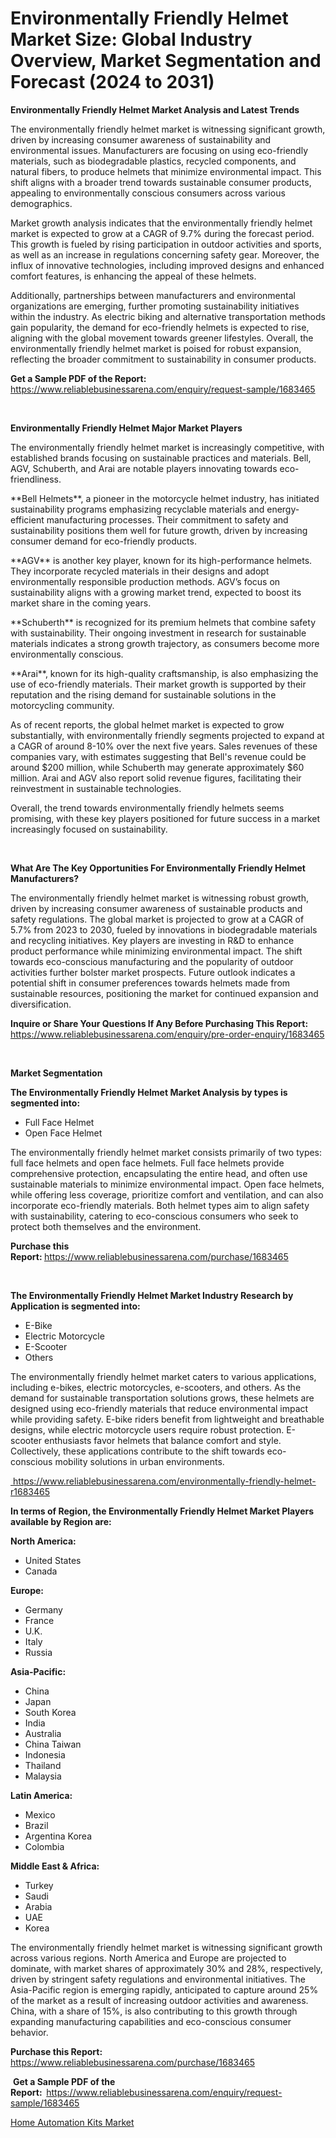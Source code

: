 <p><h1>Environmentally Friendly Helmet Market Size: Global Industry Overview, Market Segmentation and Forecast (2024 to 2031)</h1></p><p><strong>Environmentally Friendly Helmet Market Analysis and Latest Trends</strong></p>
<p><p>The environmentally friendly helmet market is witnessing significant growth, driven by increasing consumer awareness of sustainability and environmental issues. Manufacturers are focusing on using eco-friendly materials, such as biodegradable plastics, recycled components, and natural fibers, to produce helmets that minimize environmental impact. This shift aligns with a broader trend towards sustainable consumer products, appealing to environmentally conscious consumers across various demographics.</p><p>Market growth analysis indicates that the environmentally friendly helmet market is expected to grow at a CAGR of 9.7% during the forecast period. This growth is fueled by rising participation in outdoor activities and sports, as well as an increase in regulations concerning safety gear. Moreover, the influx of innovative technologies, including improved designs and enhanced comfort features, is enhancing the appeal of these helmets.</p><p>Additionally, partnerships between manufacturers and environmental organizations are emerging, further promoting sustainability initiatives within the industry. As electric biking and alternative transportation methods gain popularity, the demand for eco-friendly helmets is expected to rise, aligning with the global movement towards greener lifestyles. Overall, the environmentally friendly helmet market is poised for robust expansion, reflecting the broader commitment to sustainability in consumer products.</p></p>
<p><strong>Get a Sample PDF of the Report:&nbsp;</strong> <a href="https://www.reliablebusinessarena.com/enquiry/request-sample/1683465?utm_campaign=1932&utm_medium=2&utm_source=Github&utm_content=ia&utm_term=30122024&utm_id=environmentally-friendly-helmet">https://www.reliablebusinessarena.com/enquiry/request-sample/1683465</a></p>
<p>&nbsp;</p>
<p><strong>Environmentally Friendly Helmet Major Market Players</strong></p>
<p><p>The environmentally friendly helmet market is increasingly competitive, with established brands focusing on sustainable practices and materials. Bell, AGV, Schuberth, and Arai are notable players innovating towards eco-friendliness. </p><p>**Bell Helmets**, a pioneer in the motorcycle helmet industry, has initiated sustainability programs emphasizing recyclable materials and energy-efficient manufacturing processes. Their commitment to safety and sustainability positions them well for future growth, driven by increasing consumer demand for eco-friendly products.</p><p>**AGV** is another key player, known for its high-performance helmets. They incorporate recycled materials in their designs and adopt environmentally responsible production methods. AGV’s focus on sustainability aligns with a growing market trend, expected to boost its market share in the coming years.</p><p>**Schuberth** is recognized for its premium helmets that combine safety with sustainability. Their ongoing investment in research for sustainable materials indicates a strong growth trajectory, as consumers become more environmentally conscious.</p><p>**Arai**, known for its high-quality craftsmanship, is also emphasizing the use of eco-friendly materials. Their market growth is supported by their reputation and the rising demand for sustainable solutions in the motorcycling community.</p><p>As of recent reports, the global helmet market is expected to grow substantially, with environmentally friendly segments projected to expand at a CAGR of around 8-10% over the next five years. Sales revenues of these companies vary, with estimates suggesting that Bell's revenue could be around $200 million, while Schuberth may generate approximately $60 million. Arai and AGV also report solid revenue figures, facilitating their reinvestment in sustainable technologies.</p><p>Overall, the trend towards environmentally friendly helmets seems promising, with these key players positioned for future success in a market increasingly focused on sustainability.</p></p>
<p>&nbsp;</p>
<p><strong>What Are The Key Opportunities For Environmentally Friendly Helmet Manufacturers?</strong></p>
<p><p>The environmentally friendly helmet market is witnessing robust growth, driven by increasing consumer awareness of sustainable products and safety regulations. The global market is projected to grow at a CAGR of 5.7% from 2023 to 2030, fueled by innovations in biodegradable materials and recycling initiatives. Key players are investing in R&D to enhance product performance while minimizing environmental impact. The shift towards eco-conscious manufacturing and the popularity of outdoor activities further bolster market prospects. Future outlook indicates a potential shift in consumer preferences towards helmets made from sustainable resources, positioning the market for continued expansion and diversification.</p></p>
<p><strong>Inquire or Share Your Questions If Any Before Purchasing This Report:</strong> <a href="https://www.reliablebusinessarena.com/enquiry/pre-order-enquiry/1683465?utm_campaign=1932&utm_medium=2&utm_source=Github&utm_content=ia&utm_term=30122024&utm_id=environmentally-friendly-helmet">https://www.reliablebusinessarena.com/enquiry/pre-order-enquiry/1683465</a></p>
<p>&nbsp;</p>
<p><strong>Market Segmentation</strong></p>
<p><strong>The Environmentally Friendly Helmet Market Analysis by types is segmented into:</strong></p>
<p><ul><li>Full Face Helmet</li><li>Open Face Helmet</li></ul></p>
<p><p>The environmentally friendly helmet market consists primarily of two types: full face helmets and open face helmets. Full face helmets provide comprehensive protection, encapsulating the entire head, and often use sustainable materials to minimize environmental impact. Open face helmets, while offering less coverage, prioritize comfort and ventilation, and can also incorporate eco-friendly materials. Both helmet types aim to align safety with sustainability, catering to eco-conscious consumers who seek to protect both themselves and the environment.</p></p>
<p><strong>Purchase this Report:&nbsp;</strong><a href="https://www.reliablebusinessarena.com/purchase/1683465?utm_campaign=1932&utm_medium=2&utm_source=Github&utm_content=ia&utm_term=30122024&utm_id=environmentally-friendly-helmet">https://www.reliablebusinessarena.com/purchase/1683465</a></p>
<p>&nbsp;</p>
<p><strong>The Environmentally Friendly Helmet Market Industry Research by Application is segmented into:</strong></p>
<p><ul><li>E-Bike</li><li>Electric Motorcycle</li><li>E-Scooter</li><li>Others</li></ul></p>
<p><p>The environmentally friendly helmet market caters to various applications, including e-bikes, electric motorcycles, e-scooters, and others. As the demand for sustainable transportation solutions grows, these helmets are designed using eco-friendly materials that reduce environmental impact while providing safety. E-bike riders benefit from lightweight and breathable designs, while electric motorcycle users require robust protection. E-scooter enthusiasts favor helmets that balance comfort and style. Collectively, these applications contribute to the shift towards eco-conscious mobility solutions in urban environments.</p></p>
<p><a href="https://www.reliablebusinessarena.com/environmentally-friendly-helmet-r1683465?utm_campaign=1932&utm_medium=2&utm_source=Github&utm_content=ia&utm_term=30122024&utm_id=environmentally-friendly-helmet">&nbsp;https://www.reliablebusinessarena.com/environmentally-friendly-helmet-r1683465</a></p>
<p><strong>In terms of Region, the Environmentally Friendly Helmet Market Players available by Region are:</strong></p>
<p>
    <p> <strong> North America: </strong>
        <ul>
            <li>United States</li>
            <li>Canada</li>
        </ul>
        </p> 
    <p> <strong> Europe: </strong>
        <ul>
            <li>Germany</li>
            <li>France</li>
            <li>U.K.</li>
            <li>Italy</li>
            <li>Russia</li>
        </ul>
        </p> 
    <p> <strong> Asia-Pacific: </strong>
        <ul>
            <li>China</li>
            <li>Japan</li>
            <li>South Korea</li>
            <li>India</li>
            <li>Australia</li>
            <li>China Taiwan</li>
            <li>Indonesia</li>
            <li>Thailand</li>
            <li>Malaysia</li>
        </ul>
        </p> 
    <p> <strong> Latin America: </strong>
        <ul>
            <li>Mexico</li>
            <li>Brazil</li>
            <li>Argentina Korea</li>
            <li>Colombia</li>
        </ul>
        </p> 
    <p> <strong> Middle East & Africa: </strong>
        <ul>
            <li>Turkey</li>
            <li>Saudi</li>
            <li>Arabia</li>
            <li>UAE</li>
            <li>Korea</li>
        </ul>
    </p>
    </p>
<p><p>The environmentally friendly helmet market is witnessing significant growth across various regions. North America and Europe are projected to dominate, with market shares of approximately 30% and 28%, respectively, driven by stringent safety regulations and environmental initiatives. The Asia-Pacific region is emerging rapidly, anticipated to capture around 25% of the market as a result of increasing outdoor activities and awareness. China, with a share of 15%, is also contributing to this growth through expanding manufacturing capabilities and eco-conscious consumer behavior.</p></p>
<p><strong>Purchase this Report: </strong><a href="https://www.reliablebusinessarena.com/purchase/1683465?utm_campaign=1932&utm_medium=2&utm_source=Github&utm_content=ia&utm_term=30122024&utm_id=environmentally-friendly-helmet">https://www.reliablebusinessarena.com/purchase/1683465</a></p>
<p>&nbsp;<strong>Get a Sample PDF of the Report:&nbsp;&nbsp;</strong><a href="https://www.reliablebusinessarena.com/enquiry/request-sample/1683465?utm_campaign=1932&utm_medium=2&utm_source=Github&utm_content=ia&utm_term=30122024&utm_id=environmentally-friendly-helmet">https://www.reliablebusinessarena.com/enquiry/request-sample/1683465</a></p>
<p><strong></strong></p>
<p><p><a href="https://github.com/luckyshygirl/Market-Research-Report-List-7/blob/main/home-automation-kits-market.md?utm_campaign=1932&utm_medium=2&utm_source=Github&utm_content=ia&utm_term=30122024&utm_id=environmentally-friendly-helmet">Home Automation Kits Market</a></p></p>